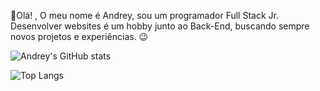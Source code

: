 👋Olá! , O meu nome é Andrey, sou um programador Full Stack Jr. Desenvolver websites é um hobby junto ao Back-End, buscando sempre novos projetos e experiências. 😉

![Andrey's GitHub stats](https://github-readme-stats.vercel.app/api?username=AndreyMoraess&show_icons=true&theme=radical)

![Top Langs](https://github-readme-stats.vercel.app/api/top-langs/?username=AndreyMoraess&amp;layout=compact&amp;show_icons=true&amp;hide_border=true&amp;langs_count=7&amp;theme=radical)



	
